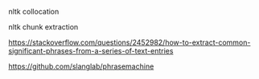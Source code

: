 
nltk collocation

nltk chunk extraction

https://stackoverflow.com/questions/2452982/how-to-extract-common-significant-phrases-from-a-series-of-text-entries

https://github.com/slanglab/phrasemachine
